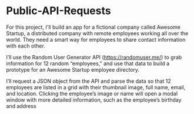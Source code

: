# Public-API-Requests

For this project, I'll build an app for a fictional company called Awesome Startup, a distributed company with remote employees working all over the world. They need a smart way for employees to share contact information with each other.

I’ll use the Random User Generator API (https://randomuser.me/) to grab information for 12 random “employees,” and use that data to build a prototype for an Awesome Startup employee directory.

I’ll request a JSON object from the API and parse the data so that 12 employees are listed in a grid with their thumbnail image, full name, email, and location. Clicking the employee’s image or name will open a modal window with more detailed information, such as the employee’s birthday and address